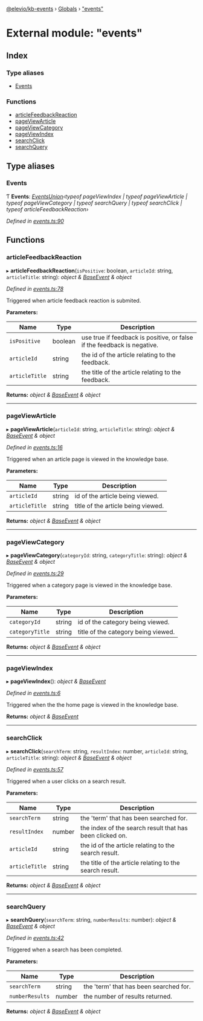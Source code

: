 [@elevio/kb-events](../README.md) › [Globals](../globals.md) › ["events"](_events_.md)

# External module: "events"

## Index

### Type aliases

* [Events](_events_.md#events)

### Functions

* [articleFeedbackReaction](_events_.md#articlefeedbackreaction)
* [pageViewArticle](_events_.md#pageviewarticle)
* [pageViewCategory](_events_.md#pageviewcategory)
* [pageViewIndex](_events_.md#pageviewindex)
* [searchClick](_events_.md#searchclick)
* [searchQuery](_events_.md#searchquery)

## Type aliases

###  Events

Ƭ **Events**: *[EventsUnion](_types_.md#eventsunion)‹typeof pageViewIndex | typeof pageViewArticle | typeof pageViewCategory | typeof searchQuery | typeof searchClick | typeof articleFeedbackReaction›*

*Defined in [events.ts:90](https://github.com/elevio/kb-events/blob/b56fb39/src/events.ts#L90)*

## Functions

###  articleFeedbackReaction

▸ **articleFeedbackReaction**(`isPositive`: boolean, `articleId`: string, `articleTitle`: string): *object & [BaseEvent](../interfaces/_types_.baseevent.md) & object*

*Defined in [events.ts:78](https://github.com/elevio/kb-events/blob/b56fb39/src/events.ts#L78)*

Triggered when article feedback reaction is submited.

**Parameters:**

Name | Type | Description |
------ | ------ | ------ |
`isPositive` | boolean | use true if feedback is positive, or false if the feedback is negative. |
`articleId` | string | the id of the article relating to the feedback. |
`articleTitle` | string | the title of the article relating to the feedback.  |

**Returns:** *object & [BaseEvent](../interfaces/_types_.baseevent.md) & object*

___

###  pageViewArticle

▸ **pageViewArticle**(`articleId`: string, `articleTitle`: string): *object & [BaseEvent](../interfaces/_types_.baseevent.md) & object*

*Defined in [events.ts:16](https://github.com/elevio/kb-events/blob/b56fb39/src/events.ts#L16)*

Triggered when an article page is viewed in the knowledge base.

**Parameters:**

Name | Type | Description |
------ | ------ | ------ |
`articleId` | string | id of the article being viewed. |
`articleTitle` | string | title of the article being viewed.  |

**Returns:** *object & [BaseEvent](../interfaces/_types_.baseevent.md) & object*

___

###  pageViewCategory

▸ **pageViewCategory**(`categoryId`: string, `categoryTitle`: string): *object & [BaseEvent](../interfaces/_types_.baseevent.md) & object*

*Defined in [events.ts:29](https://github.com/elevio/kb-events/blob/b56fb39/src/events.ts#L29)*

Triggered when a category page is viewed in the knowledge base.

**Parameters:**

Name | Type | Description |
------ | ------ | ------ |
`categoryId` | string | id of the category being viewed. |
`categoryTitle` | string | title of the category being viewed.  |

**Returns:** *object & [BaseEvent](../interfaces/_types_.baseevent.md) & object*

___

###  pageViewIndex

▸ **pageViewIndex**(): *object & [BaseEvent](../interfaces/_types_.baseevent.md)*

*Defined in [events.ts:6](https://github.com/elevio/kb-events/blob/b56fb39/src/events.ts#L6)*

Triggered when the the home page is viewed in the knowledge base.

**Returns:** *object & [BaseEvent](../interfaces/_types_.baseevent.md)*

___

###  searchClick

▸ **searchClick**(`searchTerm`: string, `resultIndex`: number, `articleId`: string, `articleTitle`: string): *object & [BaseEvent](../interfaces/_types_.baseevent.md) & object*

*Defined in [events.ts:57](https://github.com/elevio/kb-events/blob/b56fb39/src/events.ts#L57)*

Triggered when a user clicks on a search result.

**Parameters:**

Name | Type | Description |
------ | ------ | ------ |
`searchTerm` | string | the 'term' that has been searched for. |
`resultIndex` | number | the index of the search result that has been clicked on. |
`articleId` | string | the id of the article relating to the search result. |
`articleTitle` | string | the title of the article relating to the search result.  |

**Returns:** *object & [BaseEvent](../interfaces/_types_.baseevent.md) & object*

___

###  searchQuery

▸ **searchQuery**(`searchTerm`: string, `numberResults`: number): *object & [BaseEvent](../interfaces/_types_.baseevent.md) & object*

*Defined in [events.ts:42](https://github.com/elevio/kb-events/blob/b56fb39/src/events.ts#L42)*

Triggered when a search has been completed.

**Parameters:**

Name | Type | Description |
------ | ------ | ------ |
`searchTerm` | string | the 'term' that has been searched for. |
`numberResults` | number | the number of results returned.  |

**Returns:** *object & [BaseEvent](../interfaces/_types_.baseevent.md) & object*
